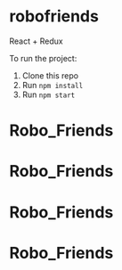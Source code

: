 # robofriends
React + Redux

To run the project:

1. Clone this repo
2. Run `npm install`
3. Run `npm start`

# Robo_Friends
# Robo_Friends
# Robo_Friends
# Robo_Friends
